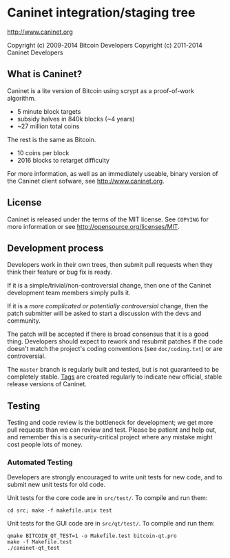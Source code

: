 Caninet integration/staging tree
================================

http://www.caninet.org

Copyright (c) 2009-2014 Bitcoin Developers
Copyright (c) 2011-2014 Caninet Developers

What is Caninet?
----------------

Caninet is a lite version of Bitcoin using scrypt as a proof-of-work algorithm.
 - 5 minute block targets
 - subsidy halves in 840k blocks (~4 years)
 - ~27 million total coins

The rest is the same as Bitcoin.
 - 10 coins per block
 - 2016 blocks to retarget difficulty

For more information, as well as an immediately useable, binary version of
the Caninet client sofware, see http://www.caninet.org.

License
-------

Caninet is released under the terms of the MIT license. See `COPYING` for more
information or see http://opensource.org/licenses/MIT.

Development process
-------------------

Developers work in their own trees, then submit pull requests when they think
their feature or bug fix is ready.

If it is a simple/trivial/non-controversial change, then one of the Caninet
development team members simply pulls it.

If it is a *more complicated or potentially controversial* change, then the patch
submitter will be asked to start a discussion with the devs and community.

The patch will be accepted if there is broad consensus that it is a good thing.
Developers should expect to rework and resubmit patches if the code doesn't
match the project's coding conventions (see `doc/coding.txt`) or are
controversial.

The `master` branch is regularly built and tested, but is not guaranteed to be
completely stable. [Tags](https://github.com/caninet-project/caninet/tags) are created
regularly to indicate new official, stable release versions of Caninet.

Testing
-------

Testing and code review is the bottleneck for development; we get more pull
requests than we can review and test. Please be patient and help out, and
remember this is a security-critical project where any mistake might cost people
lots of money.

### Automated Testing

Developers are strongly encouraged to write unit tests for new code, and to
submit new unit tests for old code.

Unit tests for the core code are in `src/test/`. To compile and run them:

    cd src; make -f makefile.unix test

Unit tests for the GUI code are in `src/qt/test/`. To compile and run them:

    qmake BITCOIN_QT_TEST=1 -o Makefile.test bitcoin-qt.pro
    make -f Makefile.test
    ./caninet-qt_test

